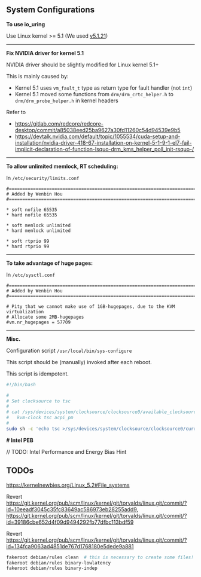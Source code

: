 
## System Configurations

**To use io_uring**

Use Linux kernel >= 5.1 (We used [v5.1.21](https://kernel.ubuntu.com/~kernel-ppa/mainline/v5.1.21/))

---

**Fix NVIDIA driver for kernel 5.1**

NVIDIA driver should be slightly modified for Linux kernel 5.1+

This is mainly caused by:
- Kernel 5.1 uses `vm_fault_t` type as return type for fault handler (not `int`)
- Kernel 5.1 moved some functions from `drm/drm_crtc_helper.h` to `drm/drm_probe_helper.h` in kernel headers

Refer to
- https://gitlab.com/redcore/redcore-desktop/commit/a85038eed25ba9627a30fd11260c54d94539e9b5
- https://devtalk.nvidia.com/default/topic/1055534/cuda-setup-and-installation/nvidia-driver-418-67-installation-on-kernel-5-1-9-1-el7-fail-implicit-declaration-of-function-lsquo-drm_kms_helper_poll_init-rsquo-/

---

**To allow unlimited memlock, RT scheduling:**

In `/etc/security/limits.conf`

````text
#==============================================================================
# Added by Wenbin Hou
#==============================================================================

* soft nofile 65535
* hard nofile 65535

* soft memlock unlimited
* hard memlock unlimited

* soft rtprio 99
* hard rtprio 99
````

---

**To take advantage of huge pages:**

In `/etc/sysctl.conf`

````text
#==============================================================================
# Added by Wenbin Hou
#==============================================================================

# Pity that we cannot make use of 1GB-hugepages, due to the KVM virtualization
# Allocate some 2MB-hugepages
#vm.nr_hugepages = 57709
````

---

**Misc.**

Configuration script `/usr/local/bin/sys-configure`

This script should be (manually) invoked after each reboot.

This script is idempotent.

```bash
#!/bin/bash

#
# Set clocksource to tsc
#
# cat /sys/devices/system/clocksource/clocksource0/available_clocksource
#   kvm-clock tsc acpi_pm
#
sudo sh -c 'echo tsc >/sys/devices/system/clocksource/clocksource0/current_clocksource'
```

**# Intel PEB**

// TODO: Intel Performance and Energy Bias Hint

## TODOs

https://kernelnewbies.org/Linux_5.2#File_systems

Revert https://git.kernel.org/pub/scm/linux/kernel/git/torvalds/linux.git/commit/?id=10eeadf3045c35fc83649ac586973eb28255add9, https://git.kernel.org/pub/scm/linux/kernel/git/torvalds/linux.git/commit/?id=39186cbe652d4f09d9494292fb77dfbc113bdf59

Revert https://git.kernel.org/pub/scm/linux/kernel/git/torvalds/linux.git/commit/?id=134fca9063ad4851de767d1768180e5dede9a881

````bash
fakeroot debian/rules clean  # this is necessary to create some files!
fakeroot debian/rules binary-lowlatency
fakeroot debian/rules binary-indep
````
